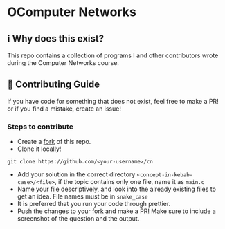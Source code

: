 # OComputer Networks

## :information_source: Why does this exist?
This repo contains a collection of programs I and other contributors wrote during the Computer Networks course.

## :handshake: Contributing Guide
If you have code for something that does not exist, feel free to make a PR! or if you find a mistake, create an issue!

### Steps to contribute
- Create a [fork](https://github.com/mhmdsami/cn/fork) of this repo.
- Clone it locally!
```
git clone https://github.com/<your-username>/cn
```
- Add your solution in the correct directory ```<concept-in-kebab-case>/<file>```, if the topic contains only one file, name it as `main.c`
- Name your file descriptively, and look into the already existing files to get an idea. File names must be in ```snake_case```
- It is preferred that you run your code through prettier.
- Push the changes to your fork and make a PR! Make sure to include a screenshot of the question and the output.

